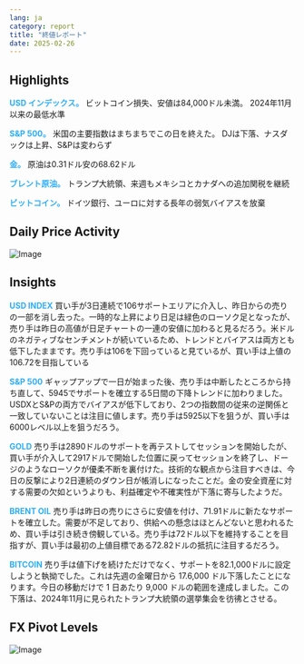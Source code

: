 ```yaml
---
lang: ja
category: report
title: "終値レポート"
date: 2025-02-26
---
```



<h2>Highlights</h2>
<strong style="color: #2caef7;">USD インデックス。</strong> ビットコイン損失、安値は84,000ドル未満。 2024年11月以来の最低水準

<strong style="color: #2caef7;">S&P 500。</strong> 米国の主要指数はまちまちでこの日を終えた。 DJは下落、ナスダックは上昇、S&Pは変わらず

<strong style="color: #2caef7;">金。</strong> 原油は0.31ドル安の68.62ドル

<strong style="color: #2caef7;">ブレント原油。</strong> トランプ大統領、来週もメキシコとカナダへの追加関税を継続

<strong style="color: #2caef7;">ビットコイン。</strong> ドイツ銀行、ユーロに対する長年の弱気バイアスを放棄



<h2>Daily Price Activity</h2>
<img src="https://markleighedu.github.io/img/Feb-2025/26-Feb-2025/price.jpg" alt="Image"/>

<h2>Insights</h2>
<strong style="color: #2caef7;">USD INDEX</strong> 買い手が3日連続で106サポートエリアに介入し、昨日からの売りの一部を消し去った。一時的な上昇により日足は緑色のローソク足となったが、売り手は昨日の高値が日足チャートの一連の安値に加わると見るだろう。米ドルのネガティブなセンチメントが続いているため、トレンドとバイアスは両方とも低下したままです。売り手は106を下回っていると見ているが、買い手は上値の106.72を目指している

<strong style="color: #2caef7;">S&P 500</strong> ギャップアップで一日が始まった後、売り手は中断したところから持ち直して、5945でサポートを確立する5日間の下降トレンドに加わりました。USDXとS&Pの両方でバイアスが低下しており、2つの指数間の従来の逆関係と一致していないことは注目に値します。売り手は5925以下を狙うが、買い手は6000レベル以上を狙うだろう。

<strong style="color: #2caef7;">GOLD</strong> 売り手は2890ドルのサポートを再テストしてセッションを開始したが、買い手が介入して2917ドルで開始した位置に戻ってセッションを終了し、ドージのようなローソクが優柔不断を裏付けた。技術的な観点から注目すべきは、今日の反撃により2日連続のダウン日が帳消しになったことだ。金の安全資産に対する需要の欠如というよりも、利益確定や不確実性が下落に寄与したようだ。 

<strong style="color: #2caef7;">BRENT OIL</strong> 売り手は昨日の売りにさらに安値を付け、71.91ドルに新たなサポートを確立した。需要が不足しており、供給への懸念はほとんどないと思われるため、買い手は引き続き傍観している。売り手は72ドル以下を維持することを目指すが、買い手は最初の上値目標である72.82ドルの抵抗に注目するだろう。

<strong style="color: #2caef7;">BITCOIN</strong> 売り手は値下げを続けただけでなく、サポートを82.1,000ドルに設定しようと執拗でした。これは先週の金曜日から 17.6,000 ドル下落したことになります。今日の移動だけで 1 日あたり 9,000 ドルの範囲を達成しました。この下落は、2024年11月に見られたトランプ大統領の選挙集会を彷彿とさせる。 



<h2>FX Pivot Levels</h2>
<img src="https://markleighedu.github.io/img/Feb-2025/26-Feb-2025/pivot.jpg" alt="Image"/>